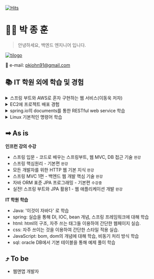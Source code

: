 <!-- github hits -->
[![Hits](https://hits.seeyoufarm.com/api/count/incr/badge.svg?url=https%3A%2F%2Fgithub.com%2Fpkjohn91&count_bg=%2379C83D&title_bg=%23555555&icon=github.svg&icon_color=%23E7E7E7&title=hits&edge_flat=false)](https://hits.seeyoufarm.com)

<!--commit interface-->
<!--![Anurag's GitHub stats](https://github-readme-stats.vercel.app/api?username=pkjohn91&hide=contribs,prs&show_icons=true&theme=radical)-->

# 🧑‍💻 박 종 훈
> 안녕하세요, 백엔드 엔지니어 입니다.

[![tilogo](https://github.com/pkjohn91/pkjohn91/assets/78454742/a7a04600-c511-46ea-a8b5-c8c1665bda24)](https://made-wep-society-by-john.tistory.com)

📧 e-mail: pkjohn91@gmail.com

## 📚 IT 학원 외에 학습 및 경험
<details>
<summary>스프링 부트와 AWS로 혼자 구현하는 웹 서비스(이동욱 저자)</summary>
  - springboot에서 테스트 코드 작성</br>
  - spring JPA 사용 경험</br>
  - spring security와 Auoth 2.0 사용자 인증을 통한 로그인을 구현</br>
  - AWS EC2 서버환경 구축, RDS 인스턴스 구축 경험</br>  
</details>
<details>
<summary>EC2에 프로젝트 배포 경험</summary>
  - Travis CI를 통해 git push시, 서버에 배포 자동화 경험</br>
</details>
<details>
<summary>spring.io의 documents를 통한 RESTful web service 학습</summary>
  - curl을 통한 게스트 정보 HTTP method 요청 방법 학습</br>
</details>
<details>
<summary>Linux 기본적인 명령어 학습</summary>
</details>

## ➡ As is
**인프런 강의 수강**
  - 스프링 입문 - 코드로 배우는 스프링부트, 웹 MVC, DB 접근 기술 ```완강```
  - 스프링 핵심원리 - 기본편 ```완강```
  - 모든 개발자를 위한 HTTP 웹 기본 지식 ```완강```
  - 스프링 MVC 1편 - 백엔드 웹 개발 핵심 기술 ```완강```
  - 자바 ORM 표준 JPA 프로그래밍 - 기본편 ```수강중```
  - 실전! 스프링 부트와 JPA 활용1 - 웹 애플리케이션 개발 ```완강```

**IT 학원 학습**
  - Java: '이것이 자바다' 로 학습
  - spring: 실습을 통해 DI, IOC, bean 개념, 스프링 프레임워크에 대해 학습
  - html: html의 구조, 자주 쓰는 태그들 이용하여 간단한 웹페이지 실습.
  - css: 자주 쓰이는 것을 이용하여 간단한 스타일 적용 실습.
  - JavaScript: bom, dom의 개념에 대해 학습, 비동기 처리 방식 학습
  - sql: oracle DB에서 기본 테이블을 통해 예제 풀이 학습


## ⤴ To be
  - 웹앤앱 개발자
